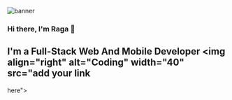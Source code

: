 ![banner](https://www.historyhit.com/app/uploads/fly-images/5156639/Kanyakumari-788x537.jpg)
### Hi there, I'm Raga 👋

## I'm a Full-Stack Web And Mobile Developer <img align="right" alt="Coding" width="40" src="add your link 
  here">

<!--
**JaiRaga/JaiRaga** is a ✨ _special_ ✨ repository because its `README.md` (this file) appears on your GitHub profile.

Here are some ideas to get you started:

- 🔭 I’m currently working on ...
- 🌱 I’m currently learning ...
- 👯 I’m looking to collaborate on ...
- 🤔 I’m looking for help with ...
- 💬 Ask me about ...
- 📫 How to reach me: ...
- 😄 Pronouns: ...
- ⚡ Fun fact: ...
-->
